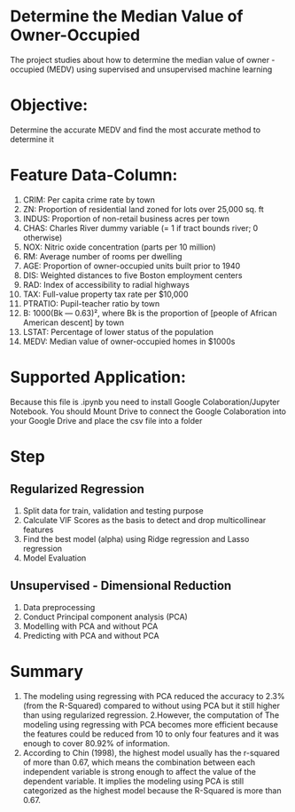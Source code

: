 # Determine the Median Value of Owner-Occupied
The project studies about how to determine the median value of owner - occupied (MEDV) using supervised and unsupervised machine learning

# Objective:
Determine the accurate MEDV and find the most accurate method to determine it

# Feature Data-Column:
1. CRIM: Per capita crime rate by town
2. ZN: Proportion of residential land zoned for lots over 25,000 sq. ft
3. INDUS: Proportion of non-retail business acres per town
4. CHAS: Charles River dummy variable (= 1 if tract bounds river; 0 otherwise)
5. NOX: Nitric oxide concentration (parts per 10 million)
6. RM: Average number of rooms per dwelling
7. AGE: Proportion of owner-occupied units built prior to 1940
8. DIS: Weighted distances to five Boston employment centers
9. RAD: Index of accessibility to radial highways
10. TAX: Full-value property tax rate per $10,000
11. PTRATIO: Pupil-teacher ratio by town
12. B: 1000(Bk — 0.63)², where Bk is the proportion of [people of African American descent] by town
13. LSTAT: Percentage of lower status of the population
14. MEDV: Median value of owner-occupied homes in $1000s

# Supported Application:
Because this file is .ipynb you need to install Google Colaboration/Jupyter Notebook. You should Mount Drive to connect the Google Colaboration into your Google Drive
and place the csv file into a folder

# Step
## Regularized Regression
1. Split data for train, validation and testing purpose
2. Calculate VIF Scores as the basis to detect and drop multicollinear features
3. Find the best model (alpha) using Ridge regression and Lasso regression
4. Model Evaluation

## Unsupervised - Dimensional Reduction
1. Data preprocessing
2. Conduct Principal component analysis (PCA)
3. Modelling with PCA and without PCA
4. Predicting with PCA and without PCA

# Summary
1. The modeling using regressing with PCA reduced the accuracy to 2.3% (from the R-Squared) compared to without using PCA but it still higher than using regularized regression.
2.However, the computation of The modeling using regressing with PCA becomes more efficient because the features could be reduced from 10 to only four features and it was enough to cover 80.92% of information.
3. According to Chin (1998), the highest model usually has the r-squared of more than 0.67, which means the combination between each independent variable is strong enough to affect the value of the dependent variable. It implies the modeling using PCA is still categorized as the highest model because the R-Squared is more than 0.67.

